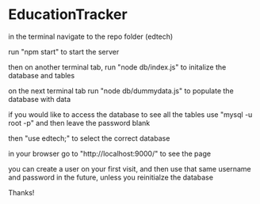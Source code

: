 # EducationTracker

in the terminal navigate to the repo folder (edtech)

run "npm start" to start the server

then on another terminal tab, run "node db/index.js" to initalize the database and tables

on the next terminal tab run "node db/dummydata.js" to populate the database with data

if you would like to access the database to see all the tables use "mysql -u root -p" and then leave the password blank

then "use edtech;" to select the correct database

in your browser go to "http://localhost:9000/" to see the page

you can create a user on your first visit, and then use that same username and password in the future, unless you reinitialze the database

Thanks!
